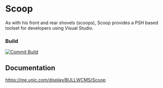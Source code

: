 # Scoop

As with his front and rear shovels (scoops), Scoop provides a PSH based toolset for developers using Visual Studio.

### Build
[![Commit Build](https://teamcity.unic.com/httpAuth/app/rest/builds/buildType:Sitecore_Frameworks_Bob_Scoop_Build/statusIcon)](https://teamcity.unic.com/viewType.html?buildTypeId=Sitecore_Frameworks_Bob_Scoop_Build)

## Documentation

<https://me.unic.com/display/BULLWCMS/Scoop>
